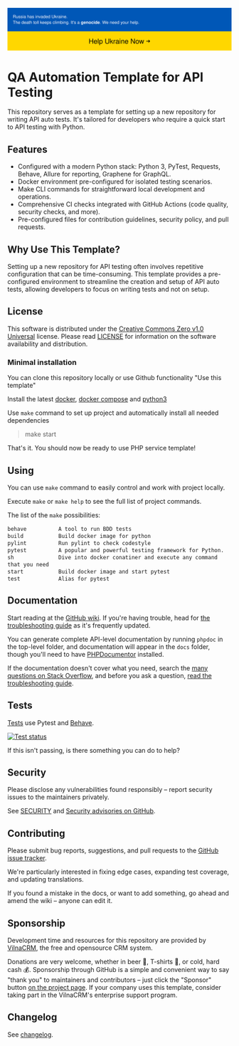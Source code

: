 [![SWUbanner](https://raw.githubusercontent.com/vshymanskyy/StandWithUkraine/main/banner2-direct.svg)](https://supportukrainenow.org/)

# QA Automation Template for API Testing

This repository serves as a template for setting up a new repository for writing API auto tests. It's tailored for developers who require a quick start to API testing with Python.

## Features
- Configured with a modern Python stack: Python 3, PyTest, Requests, Behave, Allure for reporting, Graphene for GraphQL.
- Docker environment pre-configured for isolated testing scenarios.
- Make CLI commands for straightforward local development and operations.
- Comprehensive CI checks integrated with GitHub Actions (code quality, security checks, and more).
- Pre-configured files for contribution guidelines, security policy, and pull requests.

## Why Use This Template?
Setting up a new repository for API testing often involves repetitive configuration that can be time-consuming. This template provides a pre-configured environment to streamline the creation and setup of API auto tests, allowing developers to focus on writing tests and not on setup.

## License
This software is distributed under the [Creative Commons Zero v1.0 Universal](https://creativecommons.org/publicdomain/zero/1.0/deed) license. Please read [LICENSE](https://github.com/VilnaCRM-Org/tests-template/blob/main/LICENSE) for information on the software availability and distribution.

### Minimal installation
You can clone this repository locally or use Github functionality "Use this template"

Install the latest [docker](https://docs.docker.com/engine/install/), [docker compose](https://docs.docker.com/compose/install/) and [python3](https://www.python.org/downloads/)

Use `make` command to set up project and automatically install all needed dependencies
> make start

That's it. You should now be ready to use PHP service template!

## Using
You can use `make` command to easily control and work with project locally.

Execute `make` or `make help` to see the full list of project commands.

The list of the `make` possibilities:

```
behave          A tool to run BDD tests
build           Build docker image for python
pylint          Run pylint to check codestyle
pytest          A popular and powerful testing framework for Python.
sh              Dive into docker conatiner and execute any command that you need
start           Build docker image and start pytest
test            Alias for pytest
```

## Documentation
Start reading at the [GitHub wiki](https://github.com/VilnaCRM-Org/tests-template/wiki). If you're having trouble, head for [the troubleshooting guide](https://github.com/VilnaCRM-Org/tests-template/wiki/Troubleshooting) as it's frequently updated.

You can generate complete API-level documentation by running `phpdoc` in the top-level folder, and documentation will appear in the `docs` folder, though you'll need to have [PHPDocumentor](http://www.phpdoc.org) installed.

If the documentation doesn't cover what you need, search the [many questions on Stack Overflow](http://stackoverflow.com/questions/tagged/vilnacrm), and before you ask a question, [read the troubleshooting guide](https://github.com/VilnaCRM-Org/tests-template/wiki/Troubleshooting).

## Tests
[Tests](https://github.com/VilnaCRM-Org/tests-template/tree/main/tests/) use Pytest and [Behave](https://github.com/behave/behave).

[![Test status](https://github.com/VilnaCRM-Org/tests-template/workflows/Tests/badge.svg)](https://github.com/VilnaCRM-Org/tests-template/actions)

If this isn't passing, is there something you can do to help?

## Security
Please disclose any vulnerabilities found responsibly – report security issues to the maintainers privately.

See [SECURITY](https://github.com/VilnaCRM-Org/tests-template/tree/main/SECURITY.md) and [Security advisories on GitHub](https://github.com/VilnaCRM-Org/tests-template/security).

## Contributing
Please submit bug reports, suggestions, and pull requests to the [GitHub issue tracker](https://github.com/VilnaCRM-Org/tests-template/issues).

We're particularly interested in fixing edge cases, expanding test coverage, and updating translations.

If you found a mistake in the docs, or want to add something, go ahead and amend the wiki – anyone can edit it.

## Sponsorship
Development time and resources for this repository are provided by [VilnaCRM](https://vilnacrm.com/), the free and opensource CRM system.

Donations are very welcome, whether in beer 🍺, T-shirts 👕, or cold, hard cash 💰. Sponsorship through GitHub is a simple and convenient way to say "thank you" to maintainers and contributors – just click the "Sponsor" button [on the project page](https://github.com/VilnaCRM-Org/tests-template). If your company uses this template, consider taking part in the VilnaCRM's enterprise support program.

## Changelog
See [changelog](CHANGELOG.md).
